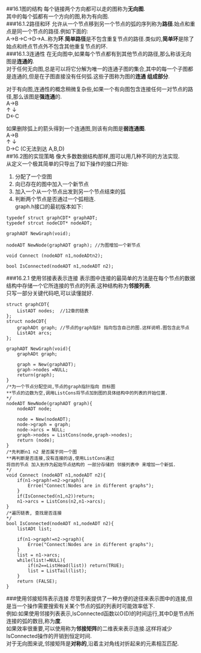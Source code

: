 ##16.1图的结构
每个链接两个方向都可以走的图称为**无向图**.  
其中的每个弧都有一个方向的图,称为有向图.  
###16.1.2路径和环
允许从一个节点移到另一个节点的弧的序列称为**路径**.始点和重点是同一个节点的路径.例如下面的:  
A->B->C->D->A..称为**环**.**简单路径**是不包含重复节点的路径.类似的,**简单环**是除了始点和终点节点外不包含其他重复节点的环.  
###16.1.3连通性
在无向图中,如果每个节点都有到其他节点的路径,那么称该无向图是**连通的**.  
对于任何无向图,总是可以将它分解为唯一的连通子图的集合,其中的每一个子图都是连通的,但是在子图直接没有任何弧.这些子图称为图的**连通 组成部分**.  

对于有向图,连通性的概念稍微复杂些,如果一个有向图包含连接任何一对节点的路径,那么该图是**强连通**的.  
A→B  
↑ ↓  
D←C  

如果删除弧上的箭头得到一个连通图,则该有向图是**弱连通图**.  
A→B  
↑ ↓  
D→C 
(C无法到达 A,B,D)  
##16.2图的实现策略
像大多数数据结构那样,图可以用几种不同的方法实现.  
从定义一个极其简单的只导出了如下操作的接口开始:  
1. 分配了一个空图  
2. 向已存在的图中加入一个新节点  
3. 加入一个从一个节点出发到另一个节点结束的弧  
4. 判断两个节点是否通过一个弧相连.  
graph.h接口的最初版本如下:  
```
typedef struct graphCDT* graphADT;
typedef strcut nodeCDT* nodeADT;

graphADT NewGraph(void);

nodeADT NewNode(graphADT graph); //为图增加一个新节点

void Connect (nodeADT n1,nodeADtn2);

bool IsConnected(nodeADT n1,nodeADT n2);

```
###16.2.1 使用邻接表表示连接
表示图中连接的最简单的方法是在每个节点的数据结构中存储一个它所连接的节点的列表.这种结构称为**邻接列表**.  
只写一部分关键代码吧,可以读懂就好.  
```
struct graphCDT{
    ListADT nodes;  //12章的链表
};
struct nodeCDT{
    graphADt graph; //节点的graph指针 指向包含自己的图.这样说明.图包含此节点
    ListADt arcs;   
};

graphADT NewGraph(void){
    graphADt graph;
    
    graph = New(graphADT);  
    graph->nodes =NULL;
    return(graph);
}
/*为一个节点分配空间,节点的graph指针指向 目标图
**节点的边数为空,调用ListCons将节点加到图的具体结构中的列表的开始位置.
*/
nodeADT NewNode(graphADT graph){
    nodeADT node;
    
    node = New(nodeADT);
    node->graph = graph;
    node->arcs = NULL;
    graph->nodes = ListCons(node,graph->nodes);
    return (node);
}
/*先判断n1 n2 是否属于同一个图
**再判断是否连接,没有连接的话,使用ListCons通过
将目的节点 加入到作为起始节点结构的 一部分存储的 邻接列表中 来增加一个新弧.
*/
void Connect (nodeADT n1,nodeADT n2){
    if(n1->graph!=n2->graph){
        Erroe("Connect:Nodes are in different graphs");
    }
    if(IsConnected(n1,n2))return;
    n1->arcs = ListCons(n2,n1->arcs);
}
/*遍历链表, 查找是否连接
*/
bool IsConnected(nodeADT n1,nodeADT n2){
    listADt list;
    
    if(n1->graph!=n2->graph){
        Erroe("Connect:Nodes are in different graphs");
    }
    list = n1->arcs;
    while(list!=NULL){
        if(n2==ListHead(list)) return(TRUE);
        list = ListTail(list);
    }
    return (FALSE);
}
```
###使用邻接矩阵表示连接
尽管列表提供了一种方便的途径来表示图中的连接,但是当一个操作需要搜索有关某个节点的弧的列表时可能效率低下.  
例如:如果使用邻接列表表示,IsConnected函数以O(D)的时间运行,其中D是节点所连接的弧的数目,称为**度**.  
如果效率很重要,可以使用称为**邻接矩阵**的二维表来表示连接.这样将减少IsConnected操作的开销到恒定时间.  
对于无向图来说,邻接矩阵是**对称的**,沿着主对角线对折起来的元素相互匹配.  



